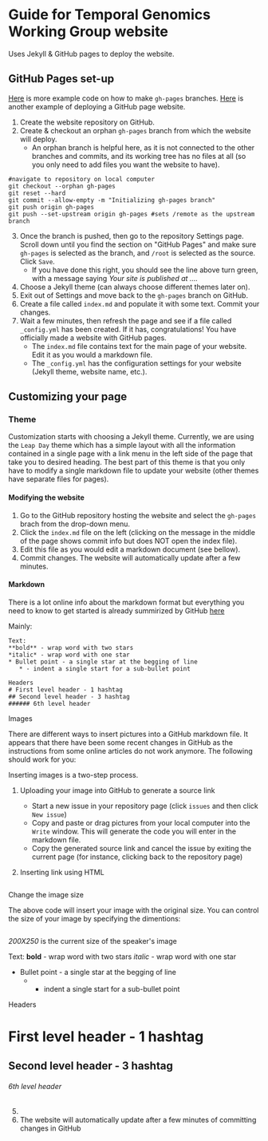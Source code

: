 # Guide for Temporal Genomics Working Group website

Uses Jekyll & GitHub pages to deploy the website.

## GitHub Pages set-up

[Here](https://jiafulow.github.io/blog/2020/07/09/create-gh-pages-branch-in-existing-repo/) is more example code on how to make `gh-pages` branches.
[Here](https://guides.github.com/features/pages/) is another example of deploying a GitHub page website.

1. Create the website repository on GitHub.
2. Create & checkout an orphan `gh-pages` branch from which the website will deploy.
    * An orphan branch is helpful here, as it is not connected to the other branches and commits, and its working tree has no files at all (so you only need to add files you want the website to have).

```git
#navigate to repository on local computer
git checkout --orphan gh-pages
git reset --hard
git commit --allow-empty -m "Initializing gh-pages branch"
git push origin gh-pages
git push --set-upstream origin gh-pages #sets /remote as the upstream branch
```

3. Once the branch is pushed, then go to the repository Settings page. Scroll down until you find the section on "GitHub Pages" and make sure `gh-pages` is selected as the branch, and `/root` is selected as the source. Click `Save`.
    * If you have done this right, you should see the line above turn green, with a message saying *Your site is published at ....*
4. Choose a Jekyll theme (can always choose different themes later on).
5. Exit out of Settings and move back to the `gh-pages` branch on GitHub.
6. Create a file called `index.md` and populate it with some text. Commit your changes.
7. Wait a few minutes, then refresh the page and see if a file called `_config.yml` has been created. If it has, congratulations! You have officially made a website with GitHub pages.
    * The `index.md` file contains text for the main page of your website. Edit it as you would a markdown file.
    * The `_config.yml` has the configuration settings for your website (Jekyll theme, website name, etc.).


## Customizing your page

### Theme

Customization starts with choosing a Jekyll theme. Currently, we are using the `Leap Day` theme which has a simple layout with all the information contained in a single page with a link menu in the left side of the page that take you to desired heading. The best part of this theme is that you only have to modify a single markdown file to update your website (other themes have separate files for pages).

#### Modifying the website

1. Go to the GitHub repository hosting the website and select the `gh-pages` brach from the drop-down menu.
2. Click the `index.md` file on the left (clicking on the message in the middle of the page shows commit info but does NOT open the index file).
3. Edit this file as you would edit a markdown document (see bellow).
4. Commit changes. The website will automatically update after a few minutes.

#### Markdown

There is a lot online info about the markdown format but everything you need to know to get started is already summirized by GitHub [here](https://guides.github.com/features/mastering-markdown/)

Mainly:

```git
Text:
**bold** - wrap word with two stars
*italic* - wrap word with one star
* Bullet point - a single star at the begging of line
   * - indent a single start for a sub-bullet point 

Headers
# First level header - 1 hashtag
## Second level header - 3 hashtag
###### 6th level header
```

Images 

There are different ways to insert pictures into a GitHub markdown file. It appears that there have been some recent changes in GitHub as the instructions from some online articles do not work anymore. The following should work for you:

Inserting images is a two-step process.

1. Uploading your image into GitHub to generate a source link
   * Start a new issue in your repository page (click `issues` and then click `New issue`)
   * Copy and paste or drag pictures from your local computer into the `Write` window. This will generate the code you will enter in the markdown file.
   * Copy the generated source link and cancel the issue by exiting the current page (for instance, clicking back to the repository page) 
   
2. Inserting link using HTML
   ```<img src="past_your_source_link_here">
   ```
   
Change the image size

The above code will insert your image with the original size. You can control the size of your image by specifying the dimentions:
```<img src="past_your_source_link_here" height="200" width="250">
``` 
*200X250* is the current size of the speaker's image


   
 Text:
**bold** - wrap word with two stars
*italic* - wrap word with one star
* Bullet point - a single star at the begging of line
   * - indent a single start for a sub-bullet point 

Headers
# First level header - 1 hashtag
## Second level header - 3 hashtag
###### 6th level header
   
 
   
   

5. 
6. The website will automatically update after a few minutes of committing changes in GitHub

